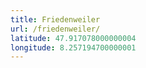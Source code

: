 ```yaml
---
title: Friedenweiler
url: /friedenweiler/
latitude: 47.917078000000004
longitude: 8.257194700000001
---
```

